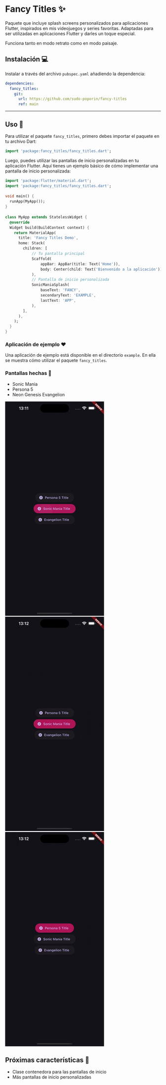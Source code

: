 # Fancy Titles ✨

Paquete que incluye splash screens personalizados para aplicaciones Flutter, inspirados en mis videojuegos y series favoritas. Adaptadas para ser utilizadas en aplicaciones Flutter y darles un toque especial.

Funciona tanto en modo retrato como en modo paisaje.

## Instalación 💻

Instalar a través del archivo `pubspec.yaml` añadiendo la dependencia:

```yaml
dependencies:
  fancy_titles:
    git:
      url: https://github.com/sudo-poporin/fancy-titles
      ref: main
```

---

## Uso 📖

Para utilizar el paquete `fancy_titles`, primero debes importar el paquete en tu archivo Dart:

```dart
import 'package:fancy_titles/fancy_titles.dart';
```

Luego, puedes utilizar las pantallas de inicio personalizadas en tu aplicación Flutter. Aquí tienes un ejemplo básico de cómo implementar una pantalla de inicio personalizada:

```dart
import 'package:flutter/material.dart';
import 'package:fancy_titles/fancy_titles.dart';

void main() {
  runApp(MyApp());
}

class MyApp extends StatelessWidget {
  @override
  Widget build(BuildContext context) {
    return MaterialApp(
      title: 'Fancy Titles Demo',
      home: Stack(
        children: [
            // Tu pantalla principal
            Scaffold(
                appBar: AppBar(title: Text('Home')),
                body: Center(child: Text('Bienvenido a la aplicación')),
            ),
            // Pantalla de inicio personalizada
            SonicManiaSplash(
                baseText: 'FANCY',
                secondaryText: 'EXAMPLE',
                lastText: 'APP',
            ),
        ],
      ),
    );
  }
}
```

### Aplicación de ejemplo ❤️

Una aplicación de ejemplo está disponible en el directorio `example`. En ella se muestra cómo utilizar el paquete `fancy_titles`.

### Pantallas hechas 📸

- Sonic Mania
- Persona 5
- Neon Genesis Evangelion

![Sonic Mania](docs/images/sonic-mania-portrait.gif) ![Persona 5](docs/images/persona5-portrait.gif) ![Neon Genesis Evangelion](docs/images/evangelion-portrait.gif)

## Próximas características 🚀

- Clase contenedora para las pantallas de inicio
- Más pantallas de inicio personalizadas
